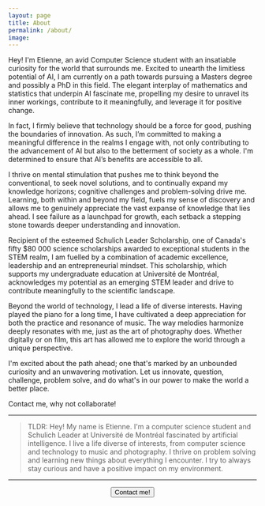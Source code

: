 ```yaml
---
layout: page
title: About
permalink: /about/
image:
---
```


Hey! I'm Etienne, an avid Computer Science student with an insatiable curiosity for the world that surrounds me. Excited to unearth the limitless potential of AI, I am currently on a path towards pursuing a Masters degree and possibly a PhD in this field. The elegant interplay of mathematics and statistics that underpin AI fascinate me, propelling my desire to unravel its inner workings, contribute to it meaningfully, and leverage it for positive change.

In fact, I firmly believe that technology should be a force for good, pushing the boundaries of innovation. As such, I’m committed to making a meaningful difference in the realms I engage with, not only contributing to the advancement of AI but also to the betterment of society as a whole. I'm determined to ensure that AI’s benefits are accessible to all.

I thrive on mental stimulation that pushes me to think beyond the conventional, to seek novel solutions, and to continually expand my knowledge horizons; cognitive challenges and problem-solving drive me. Learning, both within and beyond my field, fuels my sense of discovery and allows me to genuinely appreciate the vast expanse of knowledge that lies ahead. I see failure as a launchpad for growth, each setback a stepping stone towards deeper understanding and innovation.

Recipient of the esteemed Schulich Leader Scholarship, one of Canada's fifty \$80 000 science scholarships awarded to exceptional students in the STEM realm, I am fuelled by a combination of academic excellence, leadership and an entrepreneurial mindset. This scholarship, which supports my undergraduate education at Université de Montréal, acknowledges my potential as an emerging STEM leader and drive to contribute meaningfully to the scientific landscape.

Beyond the world of technology, I lead a life of diverse interests. Having played the piano for a long time, I have cultivated a deep appreciation for both the practice and resonance of music. The way melodies harmonize deeply resonates with me, just as the art of photography does. Whether digitally or on film, this art has allowed me to explore the world through a unique perspective.

I'm excited about the path ahead; one that's marked by an unbounded curiosity and an unwavering motivation. Let us innovate, question, challenge, problem solve, and do what's in our power to make the world a better place.

Contact me, why not collaborate!

---

> TLDR: Hey! My name is Etienne. I'm a computer science student and Schulich Leader at Université de Montréal fascinated by artificial intelligence. I live a life diverse of interests, from computer science and technology to music and photography. I thrive on problem solving and learning new things about everything I encounter. I try to always stay curious and have a positive impact on my environment.

---

<div style="text-align:center">
	<button class="button button--small" onclick="location.href='{{site.baseurl}}/contact/';" type="button">Contact me!</button>
</div>
